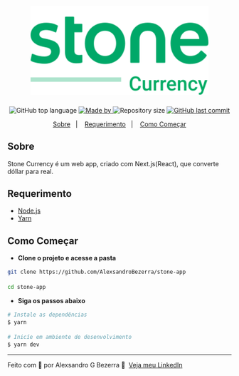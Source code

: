 <h1 align="center">
	<img alt="Stone Currency" src=".github/stone_logo.svg" width="400px" />
</h1>

<p align="center">
  <img alt="GitHub top language" src="https://img.shields.io/github/languages/top/AlexsandroBezerra/stone-app?color=00A868">

  <a href="https://www.linkedin.com/in/alexsandrobezerra/" target="_blank" rel="noopener noreferrer">
    <img alt="Made by" src="https://img.shields.io/badge/made%20by-Alexsandro%20G%20Bezerra-00A868">
  </a>

  <img alt="Repository size" src="https://img.shields.io/github/repo-size/AlexsandroBezerra/stone-app?color=00A868">

  <a href="https://github.com/AlexsandroBezerra/stone-app/commits/master">
    <img alt="GitHub last commit" src="https://img.shields.io/github/last-commit/AlexsandroBezerra/stone-app?color=00A868">
  </a>
</p>

<p align="center">
  <a href="#sobre">Sobre</a>&nbsp;&nbsp;&nbsp;|&nbsp;&nbsp;&nbsp;
  <a href="#requerimento">Requerimento</a>&nbsp;&nbsp;&nbsp;|&nbsp;&nbsp;&nbsp;
  <a href="#como-começar">Como Começar</a>
</p>

## Sobre

Stone Currency é um web app, criado com Next.js(React), que converte dóllar para real.

## Requerimento

- [Node.js](https://nodejs.org)
- [Yarn](https://yarnpkg.com)

## Como Começar

- **Clone o projeto e acesse a pasta**

```bash
git clone https://github.com/AlexsandroBezerra/stone-app

cd stone-app
```

- **Siga os passos abaixo**

```bash
# Instale as dependências
$ yarn

# Inicíe em ambiente de desenvolvimento
$ yarn dev
```

---

Feito com :green_heart: por Alexsandro G Bezerra 👋 &nbsp;[Veja meu LinkedIn](https://www.linkedin.com/in/alexsandrobezerra)
